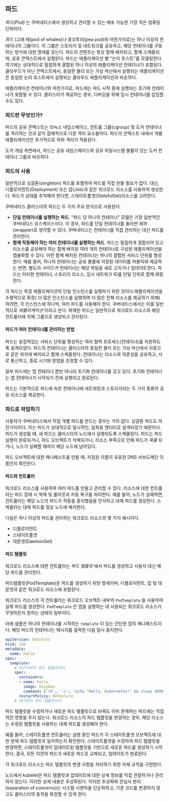 ## 파드

*파드(Pod)* 는 쿠버네티스에서 생성하고 관리할 수 있는 배포 가능한 가장 작은 컴퓨팅 단위이다.

*파드* (고래 떼(pod of whales)나 콩꼬투리(pea pod)와 마찬가지로)는 하나 이상의 컨테이너의 그룹이다. 이 그룹은 스토리지 및 네트워크를 공유하고, 해당 컨테이너를 구동하는 방식에 대한 명세를 갖는다. 파드의 콘텐츠는 항상 함께 배치되고, 함께 스케줄되며, 공유 콘텍스트에서 실행된다. 파드는 애플리케이션 별 "논리 호스트"를 모델링한다. 여기에는 상대적으로 밀접하게 결합된 하나 이상의 애플리케이션 컨테이너가 포함된다. 클라우드가 아닌 콘텍스트에서, 동일한 물리 또는 가상 머신에서 실행되는 애플리케이션은 동일한 논리 호스트에서 실행되는 클라우드 애플리케이션과 비슷하다.

애플리케이션 컨테이너와 마찬가지로, 파드에는 파드 시작 중에 실행되는 초기화 컨테이너가 포함될 수 있다. 클러스터가 제공하는 경우, 디버깅을 위해 임시 컨테이너를 삽입할 수도 있다.

### 파드란 무엇인가?

파드의 공유 콘텍스트는 리눅스 네임스페이스, 컨트롤 그룹(cgroup) 및 도커 컨테이너를 격리하는 것과 같이 잠재적으로 다른 격리 요소들이다. 파드의 콘텍스트 내에서 개별 애플리케이션은 추가적으로 하위 격리가 적용된다.

도커 개념 측면에서, 파드는 공유 네임스페이스와 공유 파일시스템 볼륨이 있는 도커 컨테이너 그룹과 비슷하다.

### 파드의 사용

일반적으로 싱글톤(singleton) 파드를 포함하여 파드를 직접 만들 필요가 없다. 대신, 디플로이먼트(Deployment) 또는 잡(Job)과 같은 워크로드 리소스를 사용하여 생성한다. 파드가 상태를 추적해야 한다면, 스테이트풀셋(StatefulSet)리소스를 고려한다.

쿠버네티스 클러스터의 파드는 두 가지 주요 방식으로 사용된다.

- **단일 컨테이너를 실행하는 파드**. "파드 당 하나의 컨테이너" 모델은 가장 일반적인 쿠버네티스 유스케이스이다. 이 경우, 파드를 단일 컨테이너를 둘러싼 래퍼(wrapper)로 생각할 수 있다. 쿠버네티스는 컨테이너를 직접 관리하는 대신 파드를 관리한다.
- **함께 작동해야 하는 여러 컨테이너를 실행하는 파드**. 파드는 밀접하게 결합되어 있고 리소스를 공유해야 하는 함께 배치된 여러 개의 컨테이너로 구성된 애플리케이션을 캡슐화할 수 있다. 이런 함께 배치된 컨테이너는 하나의 결합된 서비스 단위를 형성한다. 예를 들어, 하나의 컨테이너는 공유 볼륨에 저장된 데이터를 퍼블릭에 제공하는 반면, 별도의 *사이드카* 컨테이너는 해당 파일을 새로 고치거나 업데이트한다. 파드는 이러한 컨테이너, 스토리지 리소스, 임시 네트워크 ID를 단일 단위로 함께 래핑한다.

각 파드는 특정 애플리케이션의 단일 인스턴스를 실행하기 위한 것이다.애플리케이션을 수평적으로 확장( 더 많은 인스턴스를 실행하여 더 많은 전체 리소스를 제공하기 위해)하려면, 각 인스턴스에 하나씩, 여러 파드를 사용해야 한다. 쿠버네티스에서는 이를 일반적으로 *레플리케이션* 이라고 한다. 복제된 파드는 일반적으로 워크로드 리소스와 해당 컨트롤러에 의해 그룹으로 생성되고 관리된다.

#### 파드가 여러 컨테이너를 관리하는 방법

파드는 응집력있는 서비스 단위를 형성하는 여러 협력 프로세스(컨테이너)를 지원하도록 설계되었다. 파드의 컨테이너는 클러스터의 동일한 물리 또는 가상 머신에서 자동으로 같은 위치에 배치되고 함께 스케줄된다. 컨테이너는 리소스와 의존성을 공유하고, 서로 통신하고, 종료 시기와 방법을 조정할 수 있다.

일부 파드에는 앱 컨테이너 뿐만 아니라 초기화 컨테이너를 갖고 있다. 초기화 컨테이너는 앱 컨테이너가 시작되기 전에 실행되고 완료된다.

파드는 기본적으로 파드에 속한 컨테이너에 네트워킹과 스토리지라는 두 가지 종류의 공유 리소스를 제공한다.

### 파드로 작업하기

사용자가 쿠버네티스에서 직접 개별 파드를 만드는 경우는 거의 없다. 싱글톤 파드도 마찬가지이다. 이는 파드가 상대적으로 일시적인, 일회용 엔티티로 설계되었기 때문이다. 파드가 생성될 때, 새 파드는 클러스터의 노드에서 실행되도록 스케줄된다. 파드는 파드 실행이 완료되거나, 파드 오브젝트가 삭제되거나, 리소스 부족으로 인해 파드가 *축출* 되거나, 노드가 실패할 때까지 해당 노드에 남아있다.

파드 오브젝트에 대한 매니페스트를 만들 때, 지정된 이름이 유효한 DNS 서브도메인 이름인지 확인한다.

#### 파드와 컨트롤러

워크로드 리소스를 사용하여 여러 파드를 만들고 관리할 수 있다. 리소스에 대한 컨트롤러는 파드 장애 시 복제 및 롤아웃과 자동 복구를 처리한다. 예를 들어, 노드가 실패하면, 컨트롤러는 해당 노드의 파드가 작동을 중지했음을 인식하고 대체 파드를 생성한다. 스케줄러는 대체 파드를 정상 노드에 배치한다.

다음은 하나 이상의 파드를 관리하는 워크로드 리소스의 몇 가지 예시이다.

- 디플로이먼트
- 스테이트풀셋
- 데몬셋(DaemonSet)

#### 파드 템플릿

워크로드 리소스에 대한 컨트롤러는 *파드 템플릿* 에서 파드를 생성하고 사용자 대신 해당 파드를 관리한다.

파드템플릿(PodTemplate)은 파드를 생성하기 위한 명세이며, 디플로이먼트, 잡 및 데몬셋과 같은 워크로드 리소스에 포함된다.

워크로드 리소스의 각 컨트롤러는 워크로드 오브젝트 내부의 `PodTemplate` 을 사용하여 실제 파드를 생성한다. `PodTemplate` 은 앱을 실행하는 데 사용되는 워크로드 리소스가 무엇이든지 원하는 상태의 일부이다.

아래 샘플은 하나의 컨테이너를 시작하는 `template` 이 있는 간단한 잡의 매니페스트이다. 해당 파드의 컨테이너는 메시지를 출력한 다음 일시 중지한다.

```yaml
apiVersion: batch/v1
kind: Job
metadata:
  name: hello
spec:
  template:
    # 여기서부터 파드 템플릿이다
    spec:
      containers:
      - name: hello
        image: busybox
        command: ['sh', '-c', 'echo "Hello, Kubernetes!" && sleep 3600']
      restartPolicy: OnFailure
    # 여기까지 파드 템플릿이다
```

파드 템플릿을 수정하거나 새로운 파드 템플릿으로 바꿔도 이미 존재하는 파드에는 직접적인 영향을 주지 않는다. 워크로드 리소스의 파드 템플릿을 변경하는 경우, 해당 리소스는 수정된 템플릿을 사용하는 대체 파드를 생성해야 한다.

예를 들어, 스테이트풀셋 컨트롤러는 실행 중인 파드가 각 스테이트풀셋 오브젝트에 대한 현재 파드 템플릿과 일치하는지 확인한다. 스테이트풀셋을 수정하여 파드 템플릿을 변경하면, 스테이트풀셋이 업데이트된 템플릿을 기반으로 새로운 파드를 생성하기 시작한다. 결국, 모든 이전의 파드가 새로운 파드로 교체되고, 업데이트가 완료된다.

각 워크로드 리소스는 파드 템플릿의 변경 사항을 처리하기 위한 자체 규칙을 구현한다.

노드에서 kubelet은 파드 템플릿과 업데이트에 대한 상세 정보를 직접 관찰하거나 관리하지 않는다. 이러한 상세 내용은 추상화된다. 이러한 추상화와 관심사 분리(separation of concerns)는 시스템 시맨틱을 단순화하고, 기존 코드를 변경하지 않고도 클러스터의 동작을 확장할 수 있게 한다.

